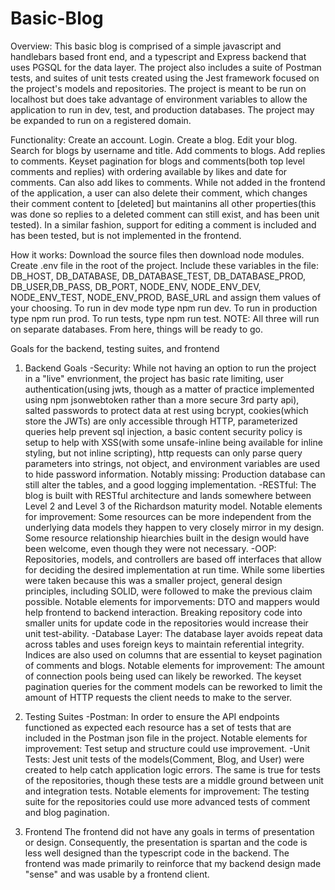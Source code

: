 # Basic-Blog
Overview:
This basic blog is comprised of a simple javascript and handlebars based front end, and a typescript and Express backend that uses PGSQL for the data layer. The project 
also includes a suite of Postman tests, and suites of unit tests created using the Jest framework focused on the project's models and repositories. The project is meant to 
be run on localhost but does take advantage of environment variables to allow the application to run in dev, test, and production databases. The project may be expanded
to run on a registered domain.

Functionality:
Create an account. Login. Create a blog. Edit your blog. Search for blogs by username and title. Add comments to blogs. Add replies to comments. Keyset pagination for 
blogs and comments(both top level comments and replies) with ordering available by likes and date for comments. Can also add likes to comments. While not added in the 
frontend of the application, a user can also delete their comment, which changes their comment content to [deleted] but maintanins all other properties(this was done
so replies to a deleted comment can still exist, and has been unit tested). In a similar fashion, support for editing a comment is included and has been tested, but is not
implemented in the frontend. 

How it works:
Download the source files then download node modules. Create .env file in the root of the project. Include these variables in the file: DB_HOST, DB_DATABASE, DB_DATABASE_TEST, 
DB_DATABASE_PROD, DB_USER,DB_PASS, DB_PORT, NODE_ENV, NODE_ENV_DEV, NODE_ENV_TEST, NODE_ENV_PROD, BASE_URL and assign them values of your choosing. To run in dev mode type
npm run dev. To run in production type npm run prod. To run tests, type npm run test. NOTE: All three will run on separate databases. From here, things will be ready to go.


Goals for the backend, testing suites, and frontend
1. Backend Goals
  -Security: While not having an option to run the project in a "live" envrionment, the project has basic rate limiting, user authentication(using jwts, though
             as a matter of practice implemented using npm jsonwebtoken rather than a more secure 3rd party api), salted passwords to protect data at rest using bcrypt, 
             cookies(which store the JWTs) are only accessible through HTTP, parameterized queries help prevent sql injection, a basic content security policy is setup to help                with XSS(with some unsafe-inline being available for inline styling, but not inline scripting), http requests can only parse query parameters into strings,
             not object, and environment variables are used to hide password information. 
             Notably missing: Production database can still alter the tables, and a good logging implementation. 
   -RESTful: The blog is built with RESTful architecture and lands somewhere between Level 2 and Level 3 of the Richardson maturity model.
             Notable elements for improvement: Some resources can be more independent from the underlying data models they happen to very closely mirror in my design. 
                                               Some resource relationship hiearchies built in the design would have been welcome, even though they were not necessary.
  -OOP: Repositories, models, and controllers are based off interfaces that allow for deciding the desired implementation at run time. While some liberties were 
                  taken because this was a smaller project, general design principles, including SOLID, were followed to make the previous claim possible.
              Notable elements for imporvements: DTO and mappers would help frontend to backend interaction. Breaking repository code into smaller units for update
                                                 code in the repositories would increase their unit test-ability. 
  -Database Layer: The database layer avoids repeat data across tables and uses foreign keys to maintain referential integrity. Indices are also used on columns
                   that are essential to keyset pagination of comments and blogs.
                   Notable elements for improvement: The amount of connection pools being used can likely be reworked. The keyset pagination queries for the comment models can 
                   be reworked to limit the amount of HTTP requests the client needs to make to the server.

2. Testing Suites
   -Postman: In order to ensure the API endpoints functioned as expected each resource has a set of tests that are included in the Postman json file in the project.
             Notable elements for improvement: Test setup and structure could use improvement.
   -Unit Tests: Jest unit tests of the models(Comment, Blog, and User) were created to help catch application logic errors. The same is true for tests of the
                repositories, though these tests are a middle ground between unit and integration tests. 
                Notable elements for improvement: The testing suite for the repositories could use more advanced tests of comment and blog pagination.
   

3. Frontend
   The frontend did not have any goals in terms of presentation or design. Consequently, the presentation is spartan and the code is less well designed than the typescript 
   code in the backend. The frontend was made primarily to reinforce that my backend design made "sense" and was usable by a frontend client. 

